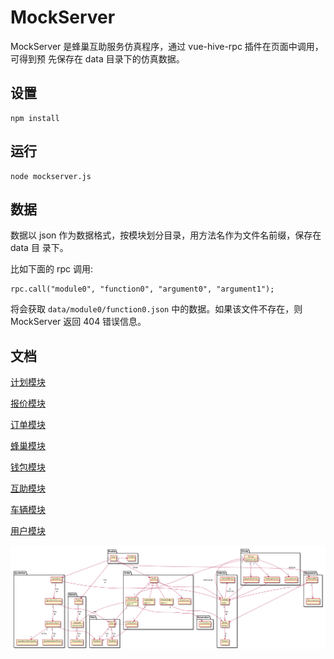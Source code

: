 MockServer
==========

MockServer 是蜂巢互助服务仿真程序，通过 vue-hive-rpc 插件在页面中调用，可得到预
先保存在 data 目录下的仿真数据。

设置
----

    npm install


运行
----

    node mockserver.js

数据
----

数据以 json 作为数据格式，按模块划分目录，用方法名作为文件名前缀，保存在 data 目
录下。

比如下面的 rpc 调用:

    rpc.call("module0", "function0", "argument0", "argument1");

将会获取 `data/module0/function0.json` 中的数据。如果该文件不存在，则 MockServer
返回 404 错误信息。

文档
----

[计划模块](doc/plan.md)

[报价模块](doc/quotation.md)

[订单模块](doc/order.md)

[蜂巢模块](doc/hive.md)

[钱包模块](doc/wallet.md)

[互助模块](doc/mutual-aid.md)

[车辆模块](doc/vehicle.md)

[用户模块](doc/profile.md)

![模块结构图](img/models.png)
